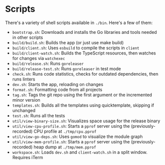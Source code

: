 # Scripts

There's a variety of shell scripts available in `./bin`. Here's a few of them:

- `bootstrap.sh`: Downloads and installs the Go libraries and tools needed in other scripts
- `build/build.sh`: Builds the app (or just use make build)
- `build/client.sh`: Uses `esbuild` to compile the scripts in `client`
- `build/client-watch.sh`: Builds the TypeScript resources, then watches for changes via `watchexec`
- `build/release.sh`: Runs `goreleaser`
- `build/release-test.sh`: Runs `goreleaser` in test mode
- `check.sh`: Runs code statistics, checks for outdated dependencies, then runs linters
- `dev.sh`: Starts the app, reloading on changes
- `format.sh`: Formatting code from all projects
- `tag.sh`: Tags the git repo using the first argument or the incremented minor version
- `templates.sh`: Builds all the templates using quicktemplate, skipping if unchanged
- `test.sh`: Runs all the tests
- `util/view-binary-size.sh`: Visualizes space usage for the release binary
- `util/view-cpu-profile.sh`: Starts a `pprof` server using the (previously-recorded) CPU profile at `./tmp/cpu.pprof`
- `util/view-go-deps.sh`: Uses `gomod` to visualize the module graph
- `util/view-mem-profile.sh`: Starts a `pprof` server using the (previously-recorded) heap dump at `./tmp/mem.pprof`
- `workspace.sh`: Loads `dev.sh` and `client-watch.sh` in a split window. Requires iTerm
